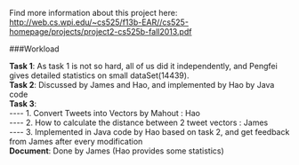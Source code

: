 Find more information about this project here: http://web.cs.wpi.edu/~cs525/f13b-EAR//cs525-homepage/projects/project2-cs525b-fall2013.pdf       

###Workload

**Task 1**: As task 1 is not so hard, all of us did it independently, and Pengfei gives detailed statistics on small dataSet(14439).   
**Task 2**: Discussed by James and Hao, and implemented by Hao by Java code      
**Task 3**:      
---- 1. Convert Tweets into Vectors by Mahout : Hao      
---- 2. How to calculate the distance between 2 tweet vectors : James      
---- 3. Implemented in Java code by Hao based on task 2, and get feedback from James after every modification    
**Document**: Done by James (Hao provides some statistics)     
